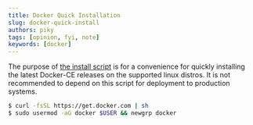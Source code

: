 ```yaml
---
title: Docker Quick Installation
slug: docker-quick-install
authors: piky
tags: [opinion, fyi, note]
keywords: [docker]
---
```

The purpose of [the install script](https://github.com/docker/docker-install) is for a convenience for quickly installing the latest Docker-CE releases on the supported linux distros. It is not recommended to depend on this script for deployment to production systems.
```sh
$ curl -fsSL https://get.docker.com | sh
$ sudo usermod -aG docker $USER && newgrp docker
```